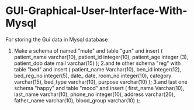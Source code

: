# GUI-Graphical-User-Interface-With-Mysql
For storing the Gui data in Mysql database 
1. Make a schema of named "mute" and table "gun" and insert 
(
patient_name varchar(10),
patient_id integer(10),
patient_age integer (3),
patient_dob date
mail varchar(15)
);
2.and te other schema "reg" with table "bed" and insert
(
patient_name Varchar(10),
ben_id integer(12),
bed_reg_no integer(5),
date_ date,
room_no integer(10),
category varchar(15),
bed_type varchar(10),
purpose varchar(10)
);
3.and last one schema "happy" and table "mood" and insert 
(
first_name Varchar(10),
last_name varchar(10),
phone_no integer(10),
address varchar(20),
father_name varchar(10),
blood_group varchar(10)
);

